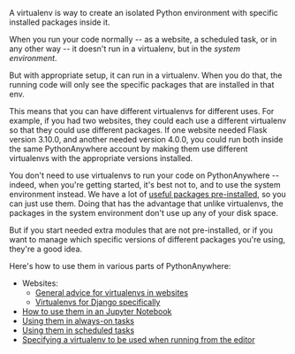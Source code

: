 <!--
.. title: What is a virtualenv, and why would I use one?
.. slug: VirtualenvsExplained
.. date: 2015-05-13 14:35:28 UTC+01:00
.. tags:
.. category:
.. link:
.. description:
.. type: text
-->

A virtualenv is way to create an isolated Python environment with specific installed
packages inside it.

When you run your code normally -- as a website, a scheduled
task, or in any other way -- it doesn't run in a virtualenv, but in the
*system environment*.

But with appropriate setup, it can run in a virtualenv.  When you do that, the
running code will only see the specific packages that are installed in that env.

This means that you can have different virtualenvs for different uses.  For example,
if you had two websites, they could each use a different virtualenv so that they
could use different packages.  If one website needed Flask version
3.10.0, and another needed version 4.0.0, you could run both inside the same
PythonAnywhere account by making them use different virtualenvs with the appropriate
versions installed.

You don't need to use virtualenvs to run your code on PythonAnywhere -- indeed,
when you're getting started, it's best not to, and to use the system environment instead.  We have a lot of
[useful packages pre-installed](https://www.pythonanywhere.com/batteries_included/),
so you can just use them.  Doing that has the advantage that unlike virtualenvs,
the packages in the system environment don't use up any of your disk space.

But if you start needed extra modules that are not pre-installed, or if you want
to manage which specific versions of different packages you're using, they're a good idea.

Here's how to use them in various parts of PythonAnywhere:

  * Websites:
    * [General advice for virtualenvs in websites](/pages/Virtualenvs)
    * [Virtualenvs for Django specifically](/pages/VirtualEnvForNewerDjango)
  * [How to use them in an Jupyter Notebook](/pages/IPythonNotebookVirtualenvs)
  * [Using them in always-on tasks](/pages/AlwaysOnTasks#using-virtualenvs-in-always-on-tasks)
  * [Using them in scheduled tasks](/pages/ScheduledTasks#using-a-virtualenv)
  * [Specifying a virtualenv to be used when running from the editor](/pages/SaveAndRunPythonVersion)
